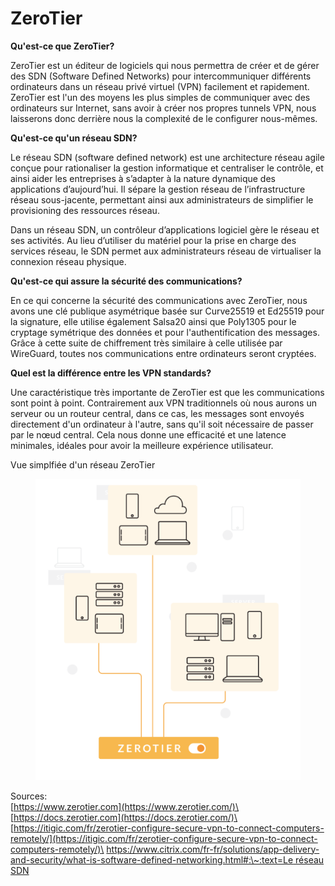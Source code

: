 # ZeroTier

**Qu'est-ce que ZeroTier?**

ZeroTier est un éditeur de logiciels qui nous permettra de créer et de gérer des SDN (Software Defined Networks) pour intercommuniquer différents ordinateurs dans un réseau privé virtuel (VPN) facilement et rapidement. ZeroTier est l'un des moyens les plus simples de communiquer avec des ordinateurs sur Internet, sans avoir à créer nos propres tunnels VPN, nous laisserons donc derrière nous la complexité de le configurer nous-mêmes.

**Qu'est-ce qu'un réseau SDN?**

Le réseau SDN (software defined network) est une architecture réseau agile conçue pour rationaliser la gestion informatique et centraliser le contrôle, et ainsi aider les entreprises à s’adapter à la nature dynamique des applications d’aujourd’hui. Il sépare la gestion réseau de l’infrastructure réseau sous-jacente, permettant ainsi aux administrateurs de simplifier le provisioning des ressources réseau.

Dans un réseau SDN, un contrôleur d’applications logiciel gère le réseau et ses activités. Au lieu d’utiliser du matériel pour la prise en charge des services réseau, le SDN permet aux administrateurs réseau de virtualiser la connexion réseau physique.

**Qu'est-ce qui assure la sécurité des communications?**

En ce qui concerne la sécurité des communications avec ZeroTier, nous avons une clé publique asymétrique basée sur Curve25519 et Ed25519 pour la signature, elle utilise également Salsa20 ainsi que Poly1305 pour le cryptage symétrique des données et pour l'authentification des messages. Grâce à cette suite de chiffrement très similaire à celle utilisée par WireGuard, toutes nos communications entre ordinateurs seront cryptées.

**Quel est la différence entre les VPN standards?**

Une caractéristique très importante de ZeroTier est que les communications sont point à point. Contrairement aux VPN traditionnels où nous aurons un serveur ou un routeur central, dans ce cas, les messages sont envoyés directement d'un ordinateur à l'autre, sans qu'il soit nécessaire de passer par le nœud central. Cela nous donne une efficacité et une latence minimales, idéales pour avoir la meilleure expérience utilisateur.

Vue simplfiée d'un réseau ZeroTier

<figure><img src="../../../.gitbook/assets/zerotier (1).png" alt=""><figcaption></figcaption></figure>

Sources:\
[https://www.zerotier.com](https://www.zerotier.com/)\
[https://docs.zerotier.com](https://docs.zerotier.com/)\
[https://itigic.com/fr/zerotier-configure-secure-vpn-to-connect-computers-remotely/](https://itigic.com/fr/zerotier-configure-secure-vpn-to-connect-computers-remotely/)\
[https://www.citrix.com/fr-fr/solutions/app-delivery-and-security/what-is-software-defined-networking.html#:\~:text=Le réseau SDN](https://www.citrix.com/fr-fr/solutions/app-delivery-and-security/what-is-software-defined-networking.html)
